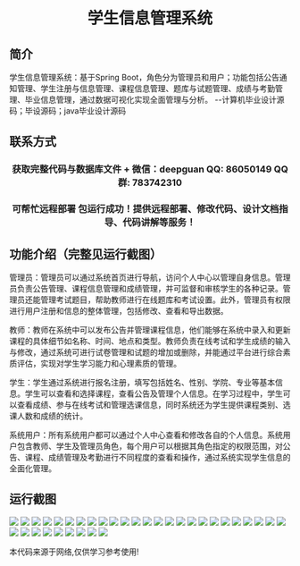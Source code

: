 <p><h1 align="center">学生信息管理系统</h1></p>

## 简介
学生信息管理系统：基于Spring Boot，角色分为管理员和用户；功能包括公告通知管理、学生注册与信息管理、课程信息管理、题库与试题管理、成绩与考勤管理、毕业信息管理，通过数据可视化实现全面管理与分析。    --计算机毕业设计源码；毕设源码；java毕业设计源码


## 联系方式
<p><h3 align="center">获取完整代码与数据库文件 + 微信：deepguan QQ: 86050149 QQ群: 783742310</h3></p>
<p><h3 align="center">可帮忙远程部署 包运行成功！提供远程部署、修改代码、设计文档指导、代码讲解等服务！</h3></p>

## 功能介绍（完整见运行截图）
管理员：管理员可以通过系统首页进行导航，访问个人中心以管理自身信息。管理员负责公告管理、课程信息管理和成绩管理，并可监督和审核学生的各种记录。管理员还能管理考试题目，帮助教师进行在线题库和考试设置。此外，管理员有权限进行用户注册和信息的整体管理，包括修改、查看和导出数据。

教师：教师在系统中可以发布公告并管理课程信息，他们能够在系统中录入和更新课程的具体细节如名称、时间、地点和类型。教师负责在线考试和学生成绩的输入与修改，通过系统可进行试卷管理和试题的增加或删除，并能通过平台进行综合素质评估，实现对学生学习能力和心理素质的管理。

学生：学生通过系统进行报名注册，填写包括姓名、性别、学院、专业等基本信息。学生可以查看和选择课程，查看公告及管理个人信息。在学习过程中，学生可以查看成绩、参与在线考试和管理选课信息，同时系统还为学生提供课程类别、选课人数和成绩的统计。

系统用户：所有系统用户都可以通过个人中心查看和修改各自的个人信息。系统用户包含教师、学生及管理员角色，每个用户可以根据其角色指定的权限范围，对公告、课程、成绩管理及考勤进行不同程度的查看和操作，通过系统实现学生信息的全面化管理。


## 运行截图
![](https://bs-1329754181.cos.ap-shanghai.myqcloud.com/spring/StudentInformationManagementSystem1/img/001.jpg)
![](https://bs-1329754181.cos.ap-shanghai.myqcloud.com/spring/StudentInformationManagementSystem1/img/002.jpg)
![](https://bs-1329754181.cos.ap-shanghai.myqcloud.com/spring/StudentInformationManagementSystem1/img/003.jpg)
![](https://bs-1329754181.cos.ap-shanghai.myqcloud.com/spring/StudentInformationManagementSystem1/img/004.jpg)
![](https://bs-1329754181.cos.ap-shanghai.myqcloud.com/spring/StudentInformationManagementSystem1/img/005.jpg)
![](https://bs-1329754181.cos.ap-shanghai.myqcloud.com/spring/StudentInformationManagementSystem1/img/006.jpg)
![](https://bs-1329754181.cos.ap-shanghai.myqcloud.com/spring/StudentInformationManagementSystem1/img/007.jpg)
![](https://bs-1329754181.cos.ap-shanghai.myqcloud.com/spring/StudentInformationManagementSystem1/img/008.jpg)
![](https://bs-1329754181.cos.ap-shanghai.myqcloud.com/spring/StudentInformationManagementSystem1/img/009.jpg)
![](https://bs-1329754181.cos.ap-shanghai.myqcloud.com/spring/StudentInformationManagementSystem1/img/010.jpg)
![](https://bs-1329754181.cos.ap-shanghai.myqcloud.com/spring/StudentInformationManagementSystem1/img/011.jpg)
![](https://bs-1329754181.cos.ap-shanghai.myqcloud.com/spring/StudentInformationManagementSystem1/img/012.jpg)
![](https://bs-1329754181.cos.ap-shanghai.myqcloud.com/spring/StudentInformationManagementSystem1/img/013.jpg)
![](https://bs-1329754181.cos.ap-shanghai.myqcloud.com/spring/StudentInformationManagementSystem1/img/014.jpg)
![](https://bs-1329754181.cos.ap-shanghai.myqcloud.com/spring/StudentInformationManagementSystem1/img/015.jpg)
![](https://bs-1329754181.cos.ap-shanghai.myqcloud.com/spring/StudentInformationManagementSystem1/img/016.jpg)
![](https://bs-1329754181.cos.ap-shanghai.myqcloud.com/spring/StudentInformationManagementSystem1/img/017.jpg)
![](https://bs-1329754181.cos.ap-shanghai.myqcloud.com/spring/StudentInformationManagementSystem1/img/018.jpg)
![](https://bs-1329754181.cos.ap-shanghai.myqcloud.com/spring/StudentInformationManagementSystem1/img/019.jpg)
![](https://bs-1329754181.cos.ap-shanghai.myqcloud.com/spring/StudentInformationManagementSystem1/img/020.jpg)
![](https://bs-1329754181.cos.ap-shanghai.myqcloud.com/spring/StudentInformationManagementSystem1/img/021.jpg)
![](https://bs-1329754181.cos.ap-shanghai.myqcloud.com/spring/StudentInformationManagementSystem1/img/022.jpg)
![](https://bs-1329754181.cos.ap-shanghai.myqcloud.com/spring/StudentInformationManagementSystem1/img/023.jpg)
![](https://bs-1329754181.cos.ap-shanghai.myqcloud.com/spring/StudentInformationManagementSystem1/img/024.jpg)
![](https://bs-1329754181.cos.ap-shanghai.myqcloud.com/spring/StudentInformationManagementSystem1/img/025.jpg)
![](https://bs-1329754181.cos.ap-shanghai.myqcloud.com/spring/StudentInformationManagementSystem1/img/026.jpg)
![](https://bs-1329754181.cos.ap-shanghai.myqcloud.com/spring/StudentInformationManagementSystem1/img/027.jpg)
![](https://bs-1329754181.cos.ap-shanghai.myqcloud.com/spring/StudentInformationManagementSystem1/img/028.jpg)
![](https://bs-1329754181.cos.ap-shanghai.myqcloud.com/spring/StudentInformationManagementSystem1/img/029.jpg)
![](https://bs-1329754181.cos.ap-shanghai.myqcloud.com/spring/StudentInformationManagementSystem1/img/030.jpg)
![](https://bs-1329754181.cos.ap-shanghai.myqcloud.com/spring/StudentInformationManagementSystem1/img/031.jpg)
![](https://bs-1329754181.cos.ap-shanghai.myqcloud.com/spring/StudentInformationManagementSystem1/img/032.jpg)
![](https://bs-1329754181.cos.ap-shanghai.myqcloud.com/spring/StudentInformationManagementSystem1/img/033.jpg)
![](https://bs-1329754181.cos.ap-shanghai.myqcloud.com/spring/StudentInformationManagementSystem1/img/034.jpg)

<p>本代码来源于网络,仅供学习参考使用!</p>
